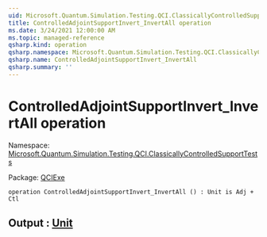 ```yaml
---
uid: Microsoft.Quantum.Simulation.Testing.QCI.ClassicallyControlledSupportTests.ControlledAdjointSupportInvert_InvertAll
title: ControlledAdjointSupportInvert_InvertAll operation
ms.date: 3/24/2021 12:00:00 AM
ms.topic: managed-reference
qsharp.kind: operation
qsharp.namespace: Microsoft.Quantum.Simulation.Testing.QCI.ClassicallyControlledSupportTests
qsharp.name: ControlledAdjointSupportInvert_InvertAll
qsharp.summary: ''
---
```


# ControlledAdjointSupportInvert_InvertAll operation

Namespace: [Microsoft.Quantum.Simulation.Testing.QCI.ClassicallyControlledSupportTests](xref:Microsoft.Quantum.Simulation.Testing.QCI.ClassicallyControlledSupportTests)

Package: [QCIExe](https://nuget.org/packages/QCIExe)




```qsharp
operation ControlledAdjointSupportInvert_InvertAll () : Unit is Adj + Ctl
```


## Output : [Unit](xref:microsoft.quantum.lang-ref.unit)

